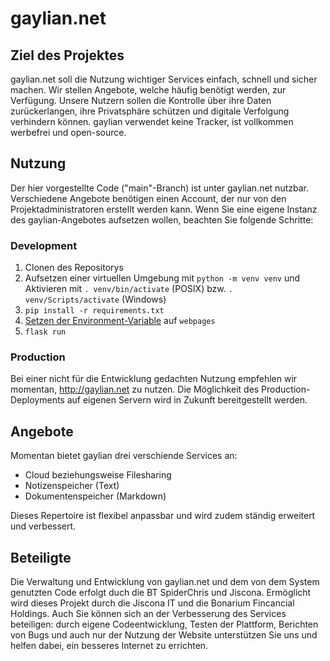 # gaylian.net

## Ziel des Projektes

gaylian.net soll die Nutzung wichtiger Services einfach, schnell und sicher machen. Wir stellen Angebote, welche häufig benötigt werden, zur Verfügung.
Unsere Nutzern sollen die Kontrolle über ihre Daten zurückerlangen, ihre Privatsphäre schützen und digitale Verfolgung verhindern können. gaylian verwendet keine Tracker, ist vollkommen werbefrei und open-source.

## Nutzung

Der hier vorgestellte Code ("main"-Branch) ist unter gaylian.net nutzbar. Verschiedene Angebote benötigen einen Account, der nur von den Projektadministratoren erstellt werden kann. Wenn Sie eine eigene Instanz des gaylian-Angebotes aufsetzen wollen, beachten Sie folgende Schritte:

### Development

1. Clonen des Repositorys
2. Aufsetzen einer virtuellen Umgebung mit `python -m venv venv` und Aktivieren mit  `. venv/bin/activate` (POSIX)  bzw. `. venv/Scripts/activate` (Windows)
3. `pip install -r requirements.txt`
4. [Setzen der Environment-Variable](https://flask.palletsprojects.com/en/2.1.x/quickstart/) auf `webpages`
5. `flask run`

### Production

Bei einer nicht für die Entwicklung gedachten Nutzung empfehlen wir momentan, http://gaylian.net zu nutzen. Die Möglichkeit des Production-Deployments auf eigenen Servern wird in Zukunft bereitgestellt werden.


## Angebote

Momentan bietet gaylian drei verschiende Services an:

* Cloud beziehungsweise Filesharing
* Notizenspeicher (Text)
* Dokumentenspeicher (Markdown)

Dieses Repertoire ist flexibel anpassbar und wird zudem ständig erweitert und verbessert.

## Beteiligte

Die Verwaltung und Entwicklung von gaylian.net und dem von dem System genutzten Code erfolgt duch die BT SpiderChris und Jiscona. Ermöglicht wird dieses Projekt durch die Jiscona IT und die Bonarium Fincancial Holdings.
Auch Sie können sich an der Verbesserung des Services beteiligen: durch eigene Codeentwicklung, Testen der Plattform, Berichten von Bugs und auch nur der Nutzung der Website unterstützen Sie uns und helfen dabei, ein besseres Internet zu errichten.
